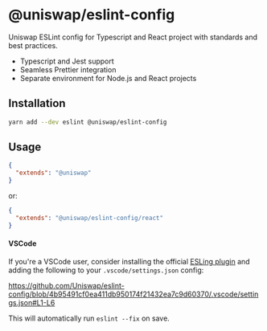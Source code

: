 # @uniswap/eslint-config

Uniswap ESLint config for Typescript and React project with standards and best practices.

- Typescript and Jest support
- Seamless Prettier integration
- Separate environment for Node.js and React projects

## Installation

```bash
yarn add --dev eslint @uniswap/eslint-config
```

## Usage

```json
{
  "extends": "@uniswap"
}
```

or:

```json
{
  "extends": "@uniswap/eslint-config/react"
}
```

#### VSCode

If you're a VSCode user, consider installing the official [ESLing plugin](https://marketplace.visualstudio.com/items?itemName=dbaeumer.vscode-eslint) and adding the following to your `.vscode/settings.json` config:

https://github.com/Uniswap/eslint-config/blob/4b95491cf0ea411db950174f21432ea7c9d60370/.vscode/settings.json#L1-L6

This will automatically run `eslint --fix` on save.
